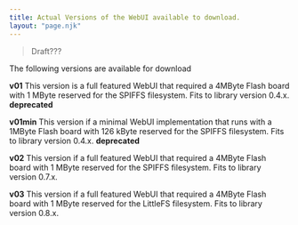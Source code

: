 ```yaml
---
title: Actual Versions of the WebUI available to download.
layout: "page.njk"
---
```


> Draft???

The following versions are available for download

**v01** This version is a full featured WebUI that required a 4MByte Flash board with 1 MByte reserved for the SPIFFS filesystem.
Fits to library version 0.4.x.
**deprecated**

**v01min** This version if a minimal WebUI implementation that runs with a 1MByte Flash board with 126 kByte reserved for the SPIFFS filesystem.
Fits to library version 0.4.x.
**deprecated**

**v02** This version if a full featured WebUI that required a 4MByte Flash board with 1 MByte reserved for the SPIFFS filesystem.
Fits to library version 0.7.x.

**v03** This version if a full featured WebUI that required a 4MByte Flash board with 1 MByte reserved for the LittleFS filesystem.
Fits to library version 0.8.x.
